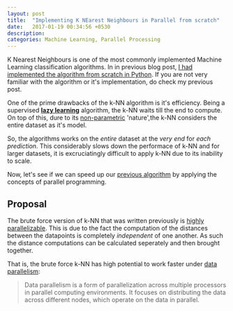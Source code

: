 ```yaml
---
layout: post
title:  "Implementing K NEarest Neighbours in Parallel from scratch"
date:   2017-01-19 00:34:56 +0530
description: 
categories: Machine Learning, Parallel Processing
---
```


K Nearest Neighbours is one of the most commonly implemented Machine Learning classification algorithms. In in previous blog post, [I had implemented the algorithm from scratch in Python](/). If you are not very familiar with the algorithm or it's implementation, do check my previous post.

One of the prime drawbacks of the k-NN algorithm is it's efficiency. Being a supervised **[lazy learning](https://en.wikipedia.org/wiki/Lazy_learning)** algorithm, the k-NN waits till the end to compute. On top of this, dure to its [non-parametric](https://en.wikipedia.org/wiki/Non-parametric_statistics) 'nature',the k-NN considers the entire dataset as it's model. 

So, the algorithms works on the _entire_ dataset at the _very end_ for _each prediction_. This considerably slows down the performace of k-NN and for larger datasets, it is excruciatingly difficult to apply k-NN due to its inability to scale.

Now, let's see if we can speed up our [previous algorithm](https://github.com/madhug-nadig/Machine-Learning-Algorithms-from-Scratch/blob/master/K%20Nearest%20Neighbours.py) by applying the concepts of parallel programming.


## Proposal

The brute force version of k-NN that was written previously is [highly parallelizable](http://web.cs.ucdavis.edu/~amenta/pubs/bfknn.pdf). This is due to the fact the computation of the distances between the datapoints is completely _independent_ of one another. As such the distance computations can be calculated seperately and then brought together. 

That is, the brute force k-NN has high potential to work faster under [data parallelism](https://en.wikipedia.org/wiki/Data_parallelism):

>Data parallelism is a form of parallelization across multiple processors in parallel computing environments. It focuses on distributing the data across different nodes, which operate on the data in parallel.